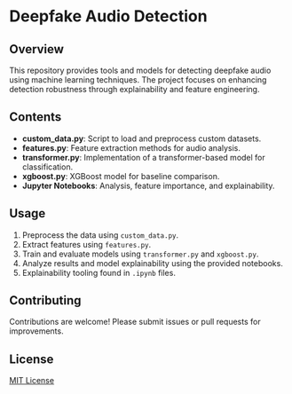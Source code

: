 # Deepfake Audio Detection

## Overview
This repository provides tools and models for detecting deepfake audio using machine learning techniques. The project focuses on enhancing detection robustness through explainability and feature engineering.

## Contents
- **custom_data.py**: Script to load and preprocess custom datasets.
- **features.py**: Feature extraction methods for audio analysis.
- **transformer.py**: Implementation of a transformer-based model for classification.
- **xgboost.py**: XGBoost model for baseline comparison.
- **Jupyter Notebooks**: Analysis, feature importance, and explainability.

## Usage
1. Preprocess the data using `custom_data.py`.
2. Extract features using `features.py`.
3. Train and evaluate models using `transformer.py` and `xgboost.py`.
4. Analyze results and model explainability using the provided notebooks.
5. Explainability tooling found in `.ipynb` files.

## Contributing
Contributions are welcome! Please submit issues or pull requests for improvements.

## License
[MIT License](LICENSE)